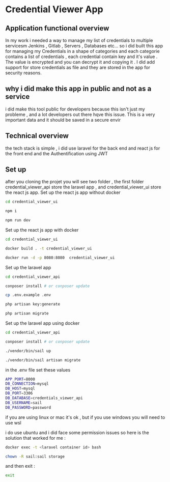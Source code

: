 # Credential Viewer App

## Application functional overview
In my work i needed a way to manage my list of credentials to multiple servicesm Jenkins , Gitlab , Servers , Databases etc...
so i did built this app for managing my Credentials in a shape of categories and each categorie contains a list of credentials , each credential contain key and it's value . The value is encrypted and you can decrypt it and copying it . I did add support for store credentials as file and they are stored in the app for security reasons.
## why i did make this app in public and not as a service

i did make this tool public for developers because this isn't just my probleme , and a lot developers out there hqve this issue. 
This is a very important data and it should be saved in a secure envir

## Technical overview
the tech stack is simple , i did use laravel for the back end and react js for the front end and the Authentification using JWT

## Set up 
after you cloning the projet you will see two folder , the first folder credential_viewer_api store the laravel app , and credential_viewer_ui store the react js app.
Set up the react js app without docker

```bash
cd credential_viewer_ui
```
```bash
npm i 
```
```bash
npm run dev
```


Set up the react js app with docker

```bash
cd credential_viewer_ui
```
```bash
docker build . -t credential_viewer_ui
```
```bash
docker run -d -p 8080:8080  credential_viewer_ui
```


Set up the laravel app

```bash
cd credential_viewer_api
```
```bash
conposer install # or conposer update
```
```bash
cp .env.example .env
```
```bash
php artisan key:generate
```

```bash
php artisan migrate
```

Set up the laravel app using docker


```bash
cd credential_viewer_api
```
```bash
conposer install # or conposer update
```
```bash
./vendor/bin/sail up
```
```bash
./vendor/bin/sail artisan migrate
```

in the .env file set these values

```bash
APP_PORT=8000
DB_CONNECTION=mysql
DB_HOST=mysql
DB_PORT=3306
DB_DATABASE=credentials_viewer_api
DB_USERNAME=sail
DB_PASSWORD=password
```

if you are using linux or mac it's ok , but if you use windows you will need to use wsl

i do use ubuntu and i did face some permission issues so here is the solution that worked for me :
```bash
docker exec -t <laravel container id> bash
```
```bash
chown -R sail:sail storage
```
and then exit : 
```bash
exit
```



